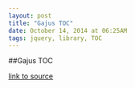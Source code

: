 ```yaml
---
layout: post
title: "Gajus TOC"
date: October 14, 2014 at 06:25AM
tags: jquery, library, TOC
---
```

##Gajus TOC

[link to source](http://ift.tt/1v3NPm3) 
